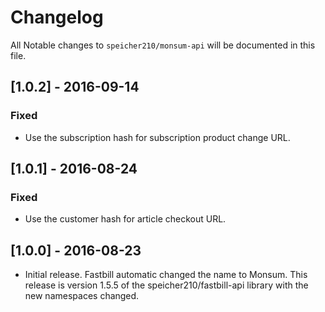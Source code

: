 # Changelog

All Notable changes to `speicher210/monsum-api` will be documented in this file.

## [1.0.2] - 2016-09-14

### Fixed

- Use the subscription hash for subscription product change URL.

## [1.0.1] - 2016-08-24

### Fixed

- Use the customer hash for article checkout URL.

## [1.0.0] - 2016-08-23

- Initial release. Fastbill automatic changed the name to Monsum. This release is version 1.5.5 of the speicher210/fastbill-api library with the new namespaces changed.